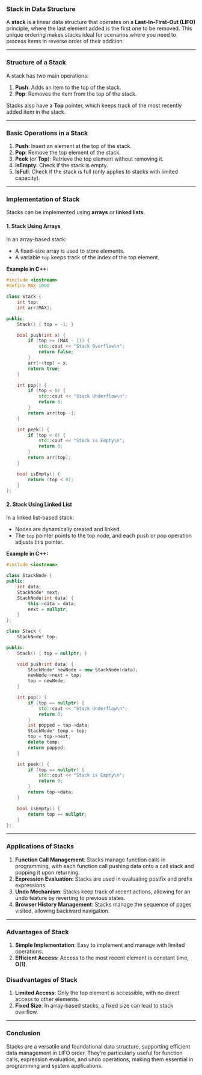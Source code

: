 ### **Stack in Data Structure**

A **stack** is a linear data structure that operates on a **Last-In-First-Out (LIFO)** principle, where the last element added is the first one to be removed. This unique ordering makes stacks ideal for scenarios where you need to process items in reverse order of their addition.

---

### **Structure of a Stack**

A stack has two main operations:
1. **Push**: Adds an item to the top of the stack.
2. **Pop**: Removes the item from the top of the stack.

Stacks also have a **Top** pointer, which keeps track of the most recently added item in the stack.

---

### **Basic Operations in a Stack**

1. **Push**: Insert an element at the top of the stack.
2. **Pop**: Remove the top element of the stack.
3. **Peek** (or **Top**): Retrieve the top element without removing it.
4. **IsEmpty**: Check if the stack is empty.
5. **IsFull**: Check if the stack is full (only applies to stacks with limited capacity).

---

### **Implementation of Stack**

Stacks can be implemented using **arrays** or **linked lists**.

#### **1. Stack Using Arrays**

In an array-based stack:
- A fixed-size array is used to store elements.
- A variable `top` keeps track of the index of the top element.
  
**Example in C++:**

```cpp
#include <iostream>
#define MAX 1000

class Stack {
    int top;
    int arr[MAX];

public:
    Stack() { top = -1; }

    bool push(int x) {
        if (top >= (MAX - 1)) {
            std::cout << "Stack Overflow\n";
            return false;
        }
        arr[++top] = x;
        return true;
    }

    int pop() {
        if (top < 0) {
            std::cout << "Stack Underflow\n";
            return 0;
        }
        return arr[top--];
    }

    int peek() {
        if (top < 0) {
            std::cout << "Stack is Empty\n";
            return 0;
        }
        return arr[top];
    }

    bool isEmpty() {
        return (top < 0);
    }
};
```

#### **2. Stack Using Linked List**

In a linked list-based stack:
- Nodes are dynamically created and linked.
- The `top` pointer points to the top node, and each push or pop operation adjusts this pointer.

**Example in C++:**

```cpp
#include <iostream>

class StackNode {
public:
    int data;
    StackNode* next;
    StackNode(int data) {
        this->data = data;
        next = nullptr;
    }
};

class Stack {
    StackNode* top;

public:
    Stack() { top = nullptr; }

    void push(int data) {
        StackNode* newNode = new StackNode(data);
        newNode->next = top;
        top = newNode;
    }

    int pop() {
        if (top == nullptr) {
            std::cout << "Stack Underflow\n";
            return 0;
        }
        int popped = top->data;
        StackNode* temp = top;
        top = top->next;
        delete temp;
        return popped;
    }

    int peek() {
        if (top == nullptr) {
            std::cout << "Stack is Empty\n";
            return 0;
        }
        return top->data;
    }

    bool isEmpty() {
        return top == nullptr;
    }
};
```

---

### **Applications of Stacks**

1. **Function Call Management**: Stacks manage function calls in programming, with each function call pushing data onto a call stack and popping it upon returning.
2. **Expression Evaluation**: Stacks are used in evaluating postfix and prefix expressions.
3. **Undo Mechanism**: Stacks keep track of recent actions, allowing for an undo feature by reverting to previous states.
4. **Browser History Management**: Stacks manage the sequence of pages visited, allowing backward navigation.

---

### **Advantages of Stack**

1. **Simple Implementation**: Easy to implement and manage with limited operations.
2. **Efficient Access**: Access to the most recent element is constant time, **O(1)**.

### **Disadvantages of Stack**

1. **Limited Access**: Only the top element is accessible, with no direct access to other elements.
2. **Fixed Size**: In array-based stacks, a fixed size can lead to stack overflow.

---

### **Conclusion**

Stacks are a versatile and foundational data structure, supporting efficient data management in LIFO order. They’re particularly useful for function calls, expression evaluation, and undo operations, making them essential in programming and system applications.
